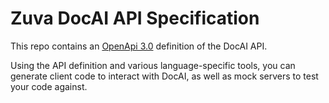 # Zuva DocAI API Specification

This repo contains an [OpenApi 3.0](https://swagger.io/specification/) definition of the DocAI API.

Using the API definition and various language-specific tools, you can generate client code to interact with DocAI,
as well as mock servers to test your code against.
